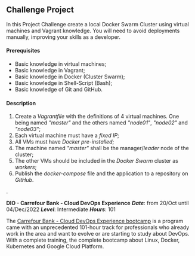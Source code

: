 ## **Challenge Project** ##
In this Project Challenge create a local Docker Swarm Cluster using virtual machines and Vagrant knowledge. You will need to avoid deployments manually, improving your skills as a developer.

#### Prerequisites ####
- Basic knowledge in virtual machines;
- Basic knowledge in Vagrant;
- Basic knowledge in Docker (Cluster Swarm);
- Basic knowledge in Shell-Script (Bash);
- Basic knowledge of Git and GitHub.

#### Description ####
1. Create a *Vagrantfile* with the definitions of 4 virtual machines. One being named *"master"* and the others named *"node01"*, *"node02"* and *"node03"*; 
2. Each virtual machine must have a *fixed IP*; 
3. All VMs must have *Docker pre-installed*; 
4. The machine named *"master"* shall be the manager/*leader* node of the cluster;
5. The other VMs should be included in the *Docker Swarm* cluster as *workers*;
6. Publish the *docker-compose* file and the application to a repository on *GitHub*.

.

**DIO - Carrefour Bank - Cloud DevOps Experience**
***Date***: from 20/Oct until 04/Dec/2022 ***Level***: Intermediate ***Hours***: 101

The [Carrefour Bank - Cloud DevOps Experience bootcamp](https://web.dio.me/track/cloud-devops-experience-banco-carrefour) is a program came with an unprecedented 101-hour track for professionals who already work in the area and want to evolve or are starting to study about DevOps. With a complete training, the complete bootcamp about Linux, Docker, Kubernetes and Google Cloud Platform.